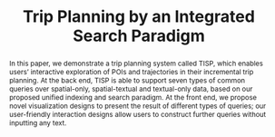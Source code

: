 ---
title: "Trip Planning by an Integrated Search Paradigm"
authors:
- Sheng Wang
- Mingzhao Li
- Yipeng Zhang
- admin
- David Alexander Tedjopurnomo
- Xiaolin Qin

publication_types: ["1"]
publication: In *the 2018 International Conference on Management of Data (SIGMOD)*
publication_short: In *SIGMOD*
publishDate: "2018-06-10"

abstract: In this paper, we demonstrate a trip planning system called TISP, which enables users’ interactive exploration of POIs and trajectories in their incremental trip planning. At the back end, TISP is able to support seven types of common queries over spatial-only, spatial-textual and textual-only data, based on our proposed unified indexing and search paradigm. At the front end, we propose novel visualization designs to present the result of different types of queries; our user-friendly interaction designs allow users to construct further queries without inputting any text.


#tags:
#- Source Themes
featured: true

links:
- name: Demo
  url: http://www.google.com/url?q=http%3A%2F%2F115.146.92.76%3A8080%2FTripPlanning%2Findex.html&sa=D&sntz=1&usg=AFQjCNGyxnCByVSLKUKSO8X9EvyD06mysw
url_pdf: https://dl.acm.org/citation.cfm?id=3183713.3193543
url_video: https://youtu.be/5vB22ZR8kvk

---